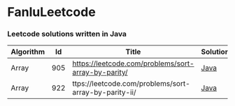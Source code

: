 # FanluLeetcode

### Leetcode solutions written in Java 



| Algorithm |Id | Title | Solution | 
|---| ----- | -------- | ---------- |
|Array|905|https://leetcode.com/problems/sort-array-by-parity/| [Java](https://github.com/Fanlu91/FanluLeetcode/blob/master/src/array/SortArrayByParity.java)|
|Array|922|ttps://leetcode.com/problems/sort-array-by-parity-ii/| [Java](https://github.com/Fanlu91/FanluLeetcode/blob/master/src/array/SortArrayByParityII.java)|

